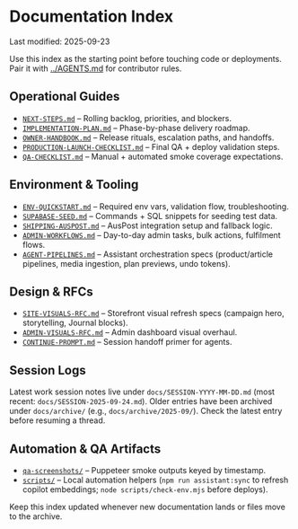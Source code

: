 # Documentation Index

Last modified: 2025-09-23

Use this index as the starting point before touching code or deployments. Pair it with [../AGENTS.md](../AGENTS.md) for contributor rules.

## Operational Guides
- [`NEXT-STEPS.md`](NEXT-STEPS.md) – Rolling backlog, priorities, and blockers.
- [`IMPLEMENTATION-PLAN.md`](IMPLEMENTATION-PLAN.md) – Phase-by-phase delivery roadmap.
- [`OWNER-HANDBOOK.md`](OWNER-HANDBOOK.md) – Release rituals, escalation paths, and handoffs.
- [`PRODUCTION-LAUNCH-CHECKLIST.md`](PRODUCTION-LAUNCH-CHECKLIST.md) – Final QA + deploy validation steps.
- [`QA-CHECKLIST.md`](QA-CHECKLIST.md) – Manual + automated smoke coverage expectations.

## Environment & Tooling
- [`ENV-QUICKSTART.md`](ENV-QUICKSTART.md) – Required env vars, validation flow, troubleshooting.
- [`SUPABASE-SEED.md`](SUPABASE-SEED.md) – Commands + SQL snippets for seeding test data.
- [`SHIPPING-AUSPOST.md`](SHIPPING-AUSPOST.md) – AusPost integration setup and fallback logic.
- [`ADMIN-WORKFLOWS.md`](ADMIN-WORKFLOWS.md) – Day-to-day admin tasks, bulk actions, fulfilment flows.
- [`AGENT-PIPELINES.md`](AGENT-PIPELINES.md) – Assistant orchestration specs (product/article pipelines, media ingestion, plan previews, undo tokens).

## Design & RFCs
- [`SITE-VISUALS-RFC.md`](SITE-VISUALS-RFC.md) – Storefront visual refresh specs (campaign hero, storytelling, Journal blocks).
- [`ADMIN-VISUALS-RFC.md`](ADMIN-VISUALS-RFC.md) – Admin dashboard visual overhaul.
- [`CONTINUE-PROMPT.md`](CONTINUE-PROMPT.md) – Session handoff primer for agents.

## Session Logs
Latest work session notes live under `docs/SESSION-YYYY-MM-DD.md` (most recent: `docs/SESSION-2025-09-24.md`). Older entries have been archived under `docs/archive/` (e.g., `docs/archive/2025-09/`). Check the latest entry before resuming a thread.

## Automation & QA Artifacts
- [`qa-screenshots/`](qa-screenshots/) – Puppeteer smoke outputs keyed by timestamp.
- [`scripts/`](../scripts/) – Local automation helpers (`npm run assistant:sync` to refresh copilot embeddings; `node scripts/check-env.mjs` before deploys).

Keep this index updated whenever new documentation lands or files move to the archive.
